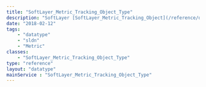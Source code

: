 ```yaml
---
title: "SoftLayer_Metric_Tracking_Object_Type"
description: "SoftLayer [SoftLayer_Metric_Tracking_Object](/reference/datatypes/SoftLayer_Metric_Tracking_Object) can model various kinds of measured data, from server and virtual server bandwidth usage to CPU use to remote storage usage. SoftLayer_Metric_Tracking_Object_Type models one of these types and is referred to in tracking objects to reflect what type of data they track. "
date: "2018-02-12"
tags:
    - "datatype"
    - "sldn"
    - "Metric"
classes:
    - "SoftLayer_Metric_Tracking_Object_Type"
type: "reference"
layout: "datatype"
mainService : "SoftLayer_Metric_Tracking_Object_Type"
---
```

